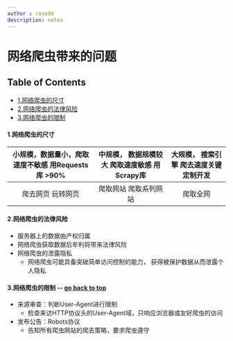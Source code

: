 ```yaml
---
author : rovo98
description: notes
---
```


# 网络爬虫带来的问题

## Table of Contents

- [1.网络爬虫的尺寸](https://github.com/rovo98/python-learning/blob/master/blogs/Spider-Requests-learning/03-%E7%BD%91%E7%BB%9C%E7%88%AC%E8%99%AB%E5%B8%A6%E6%9D%A5%E7%9A%84%E9%97%AE%E9%A2%98.md#1网络爬虫的尺寸)
- [2.网络爬虫的法律风险](https://github.com/rovo98/python-learning/blob/master/blogs/Spider-Requests-learning/03-%E7%BD%91%E7%BB%9C%E7%88%AC%E8%99%AB%E5%B8%A6%E6%9D%A5%E7%9A%84%E9%97%AE%E9%A2%98.md#2网络爬虫的法律风险)
- [3.网络爬虫的限制](https://github.com/rovo98/python-learning/blob/master/blogs/Spider-Requests-learning/03-%E7%BD%91%E7%BB%9C%E7%88%AC%E8%99%AB%E5%B8%A6%E6%9D%A5%E7%9A%84%E9%97%AE%E9%A2%98.md#3网络爬虫的限制----go-back-to-top)

#### 1.网络爬虫的尺寸

| 小规模，数据量小，爬取速度不敏感 用Requests库  >90% | 中规模， 数据规模较大 爬取速度敏感 用Scrapy库 | 大规模， 搜索引擎 爬去速度关键 定制开发 |
| :-------------------------------: | :-------------------------: | :-------------------: |
|             爬去网页 玩转网页             |         爬取网站 爬取系列网站         |         爬取全网          |

#### 2.网络爬虫的法律风险

- 服务器上的数据由产权归属
- 网络爬虫获取数据后牟利将带来法律风险
- 网络爬虫的泄露隐私
  - 网络爬虫可能具备突破简单访问控制的能力， 获得被保护数据从而泄露个人隐私


#### 3.网络爬虫的限制 -- [go back to top](https://github.com/rovo98/python-learning/blob/master/blogs/Spider-Requests-learning/03-%E7%BD%91%E7%BB%9C%E7%88%AC%E8%99%AB%E5%B8%A6%E6%9D%A5%E7%9A%84%E9%97%AE%E9%A2%98.md#网络爬虫带来的问题)
- 来源审查：判断User-Agent进行限制
  - 检查来访HTTP协议头的User-Agent域，只响应浏览器或友好爬虫的访问
- 发布公告：Robots协议
  - 告知所有爬虫网站的爬去策略，要求爬虫遵守

